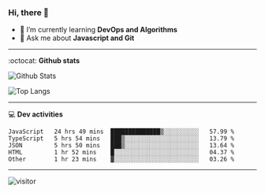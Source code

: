 <h3 align="">Hi, there 👋</h3>

- 🌱 I’m currently learning **DevOps and Algorithms**
- 💬 Ask me about **Javascript and Git**

-------

:octocat: **Github stats**

![Github Stats](https://github-readme-stats.vercel.app/api?username=hoyangtsai&count_private=true&show_icons=true&theme=blueberry)

![Top Langs](https://github-readme-stats.vercel.app/api/top-langs/?username=hoyangtsai&theme=blueberry&layout=compact&langs_count=8)

-------

:computer: **Dev activities**
<!--START_SECTION:waka-->

```text
JavaScript   24 hrs 49 mins  ██████████████▒░░░░░░░░░░   57.99 %
TypeScript   5 hrs 54 mins   ███▒░░░░░░░░░░░░░░░░░░░░░   13.79 %
JSON         5 hrs 50 mins   ███▒░░░░░░░░░░░░░░░░░░░░░   13.64 %
HTML         1 hr 52 mins    █░░░░░░░░░░░░░░░░░░░░░░░░   04.37 %
Other        1 hr 23 mins    ▓░░░░░░░░░░░░░░░░░░░░░░░░   03.26 %
```

<!--END_SECTION:waka-->

-------

<img src="https://visitor-badge.laobi.icu/badge?page_id=hoyangtsai/hoyangtsai" alt="visitor"/>
<!--  ![visitors](https://visitor-badge.glitch.me/badge?page_id=hoyangtsai/hoyangtsai) -->
